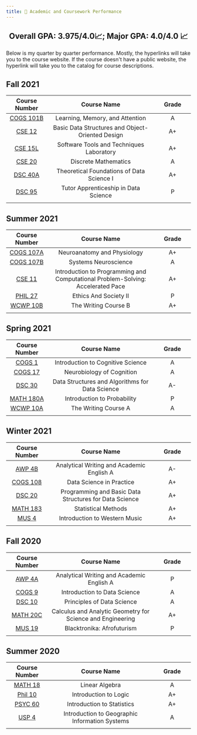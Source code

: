 ```yaml
---
title: 💯 Academic and Coursework Performance
---
```


<h2 align="center"> 
 Overall GPA: 3.975/4.0📈; Major GPA: 4.0/4.0 📈
</h2>

Below is my quarter by quarter performance. Mostly, the hyperlinks will take you to the course website. If the course doesn't have a public website, the hyperlink will take you to the catalog for course descriptions.

## Fall 2021

| Course Number      | Course Name | Grade     |
| :----:        |    :----:   |          :----: |
| [COGS 101B](https://catalog.ucsd.edu/courses/COGS.html) |Learning, Memory, and Attention|A|
| [CSE 12](https://catalog.ucsd.edu/courses/CSE.html) |Basic Data Structures and Object-Oriented Design|A+|
| [CSE 15L](https://catalog.ucsd.edu/courses/CSE.html) |Software Tools and Techniques Laboratory|A+|
| [CSE 20](https://catalog.ucsd.edu/courses/CSE.html) |Discrete Mathematics|A|
| [DSC 40A](https://dsc-courses.github.io/dsc40a-2021-fa/)|Theoretical Foundations of Data Science I|A+|
| [DSC 95](https://sites.google.com/ucsd.edu/dsc-95-fall-2021)|Tutor Apprenticeship in Data Science|P|
|<img width=200/>|<img width=800/>|<img width=200/>|

## Summer 2021

| Course Number      | Course Name | Grade     |
| :----:        |    :----:   |          :----: |
| [COGS 107A](https://catalog.ucsd.edu/courses/COGS.html) |Neuroanatomy and Physiology|A+|
| [COGS 107B](https://catalog.ucsd.edu/courses/COGS.html) |Systems Neuroscience|A|
| [CSE 11](https://catalog.ucsd.edu/courses/CSE.html) |Introduction to Programming and Computational Problem-Solving: Accelerated Pace|A+|
| [PHIL 27](https://catalog.ucsd.edu/courses/PHIL.html)|Ethics And Society II|P|
| [WCWP 10B](https://warren.ucsd.edu/warren-writing/wcwp-10b.html)|The Writing Course B|A+|
|<img width=200/>|<img width=800/>|<img width=200/>|

## Spring 2021

| Course Number      | Course Name | Grade     |
| :----:        |    :----:   |          :----: |
| [COGS 1](https://catalog.ucsd.edu/courses/COGS.html) |Introduction to Cognitive Science|A|
| [COGS 17](https://catalog.ucsd.edu/courses/COGS.html) |Neurobiology of Cognition|A|
| [DSC 30](https://catalog.ucsd.edu/courses/DSC.html)|Data Structures and Algorithms for Data Science|A-|
| [MATH 180A](https://catalog.ucsd.edu/courses/MATH.html)|Introduction to Probability|P|
| [WCWP 10A](https://warren.ucsd.edu/warren-writing/wcwp-10a.html)|The Writing Course A|A|
|<img width=200/>|<img width=800/>|<img width=200/>|

## Winter 2021

| Course Number      | Course Name | Grade     |
| :----:        |    :----:   |          :----: |
| [AWP 4B](https://awp.ucsd.edu/courses/index.html) |Analytical Writing and Academic English A|A-|
| [COGS 108](https://github.com/COGS108) |Data Science in Practice|A+|
| [DSC 20](https://catalog.ucsd.edu/courses/DSC.html)|Programming and Basic Data Structures for Data Science|A+|
| [MATH 183](https://catalog.ucsd.edu/courses/MATH.html)|Statistical Methods|A+|
| [MUS 4](https://catalog.ucsd.edu/courses/MUS.html)|Introduction to Western Music|A+|
|<img width=200/>|<img width=800/>|<img width=200/>|

## Fall 2020

| Course Number      | Course Name | Grade     |
| :----:        |    :----:   |          :----: |
| [AWP 4A](https://awp.ucsd.edu/courses/index.html) |Analytical Writing and Academic English A|P|
| [COGS 9](https://catalog.ucsd.edu/courses/COGS.html) |Introduction to Data Science|A|
| [DSC 10](https://dsc10.com/)|Principles of Data Science|A|
| [MATH 20C](https://catalog.ucsd.edu/courses/MATH.html)|Calculus and Analytic Geometry for Science and Engineering|A+|
| [MUS 19](https://catalog.ucsd.edu/courses/MUS.html)|Blacktronika: Afrofuturism|P|
|<img width=200/>|<img width=800/>|<img width=200/>|

## Summer 2020

| Course Number      | Course Name | Grade     |
| :----:        |    :----:   |          :----: |
| [MATH 18](https://sites.google.com/ucsd.edu/18s120/) |Linear Algebra|A|
| [Phil 10](https://catalog.ucsd.edu/courses/PHIL.html) |Introduction to Logic|A+|
| [PSYC 60](https://catalog.ucsd.edu/courses/PSYC.html) |Introduction to Statistics|A+|
| [USP 4](https://catalog.ucsd.edu/courses/USP.html?_ga=2.184039972.325452775.1639697820-1521863146.1618594289) |Introduction to Geographic Information Systems|A|
|<img width=200/>|<img width=800/>|<img width=200/>|

